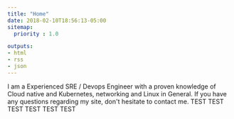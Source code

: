 ```yaml
---
title: "Home"
date: 2018-02-10T18:56:13-05:00
sitemap:
  priority : 1.0

outputs:
- html
- rss
- json
---
```


I am a Experienced SRE / Devops Engineer with a proven knowledge of Cloud native and Kubernetes, networking and Linux in General. If you have any questions regarding my site, don't hesitate to contact me. TEST TEST TEST TEST TEST TEST
